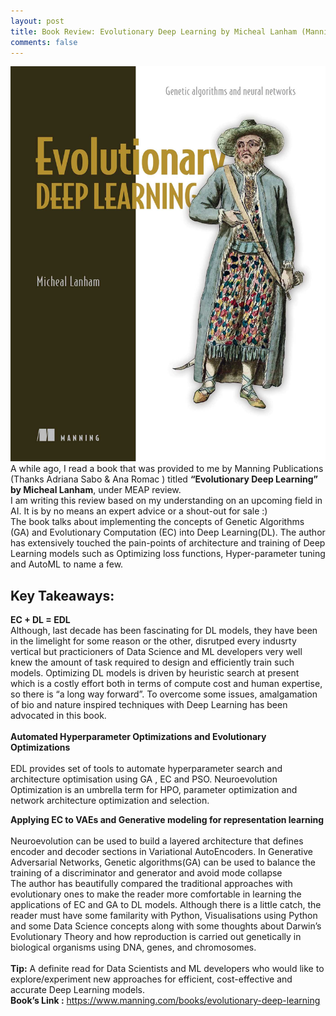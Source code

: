 ```yaml
---
layout: post
title: Book Review: Evolutionary Deep Learning by Micheal Lanham (Manning Publications , 2023) 
comments: false
---
```

![book](/images/edl.jpg "edl-book")
A while ago, I read a book that was provided to me by Manning Publications (Thanks Adriana Sabo & Ana Romac ) titled <b>“Evolutionary Deep Learning” by Micheal Lanham</b>, under MEAP review.
<br />
I am writing this review based on my understanding on an upcoming field in AI. It is by no means an expert advice or a shout-out for sale :)
<br />
The book talks about implementing the concepts of Genetic Algorithms (GA) and Evolutionary Computation (EC) into Deep Learning(DL). The author has extensively touched the pain-points of architecture and training of Deep Learning models such as Optimizing loss functions, Hyper-parameter tuning and AutoML to name a few.

## Key Takeaways:

**EC + DL = EDL**
<br />
	Although, last decade has been fascinating for DL models, they have been in the limelight	for some  reason or the other, disrutped every indusrty vertical but practicioners of Data 	Science and ML developers very well knew the amount of task required to design and 	efficiently train such models. Optimizing DL models is driven by heuristic search at present 	which is a costly effort both in terms of compute cost and human expertise, so there is “a 	long way forward”. To overcome some issues, amalgamation of bio and nature inspired 	techniques with Deep Learning has been advocated  in this book.  
<br />
**Automated Hyperparameter Optimizations and Evolutionary Optimizations**
 <br />     
	EDL provides set of tools to automate hyperparameter search and architecture optimisation 	using GA , EC and PSO. Neuroevolution Optimization is an umbrella term for HPO, 	parameter optimization and network architecture optimization and selection. 
<br />

**Applying EC to VAEs and Generative modeling for representation learning**
<br />      
      Neuroevolution can be used to build a layered architecture that defines encoder and decoder sections in Variational AutoEncoders. In Generative Adversarial Networks, Genetic algorithms(GA) can be used to balance the training of a discriminator and generator and avoid mode collapse
<br />
The author has beautifully compared the traditional approaches with evolutionary ones to make the reader more comfortable in learning the applications of EC and GA to DL models. Although there is a little catch, the reader must have some familarity with Python, Visualisations using Python and some Data Science concepts along with some thoughts about Darwin’s Evolutionary Theory and how reproduction is carried out genetically in biological organisms using DNA, genes, and chromosomes.   
<br />
<b>**Tip:**</b> A definite read for Data Scientists and ML developers who would like to explore/experiment new approaches for efficient, cost-effective and accurate Deep Learning models.
<br />
<b>**Book’s Link :**</b><a> https://www.manning.com/books/evolutionary-deep-learning</a>
